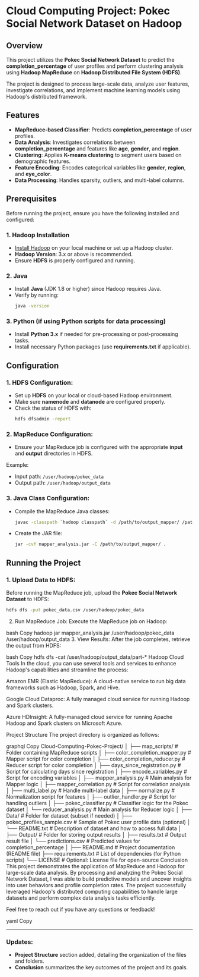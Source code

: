# Cloud Computing Project: Pokec Social Network Dataset on Hadoop

## **Overview**
This project utilizes the **Pokec Social Network Dataset** to predict the **completion_percentage** of user profiles and perform clustering analysis using **Hadoop MapReduce** on **Hadoop Distributed File System (HDFS)**.

The project is designed to process large-scale data, analyze user features, investigate correlations, and implement machine learning models using Hadoop's distributed framework.

## **Features**
- **MapReduce-based Classifier**: Predicts **completion_percentage** of user profiles.
- **Data Analysis**: Investigates correlations between **completion_percentage** and features like **age**, **gender**, and **region**.
- **Clustering**: Applies **K-means clustering** to segment users based on demographic features.
- **Feature Encoding**: Encodes categorical variables like **gender**, **region**, and **eye_color**.
- **Data Processing**: Handles sparsity, outliers, and multi-label columns.

## **Prerequisites**
Before running the project, ensure you have the following installed and configured:

### 1. **Hadoop Installation**
   - [Install Hadoop](http://hadoop.apache.org/docs/r3.2.1/hadoop-project-dist/hadoop-common/SingleCluster.html) on your local machine or set up a Hadoop cluster.
   - **Hadoop Version**: 3.x or above is recommended.
   - Ensure **HDFS** is properly configured and running.

### 2. **Java**
   - Install **Java** (JDK 1.8 or higher) since Hadoop requires Java.
   - Verify by running: 
     ```bash
     java -version
     ```

### 3. **Python** (if using Python scripts for data processing)
   - Install **Python 3.x** if needed for pre-processing or post-processing tasks.
   - Install necessary Python packages (use **requirements.txt** if applicable).

## **Configuration**

### 1. **HDFS Configuration**:
   - Set up **HDFS** on your local or cloud-based Hadoop environment.
   - Make sure **namenode** and **datanode** are configured properly.
   - Check the status of HDFS with:
     ```bash
     hdfs dfsadmin -report
     ```

### 2. **MapReduce Configuration**:
   - Ensure your MapReduce job is configured with the appropriate **input** and **output** directories in HDFS.

   Example:
   - Input path: `/user/hadoop/pokec_data`
   - Output path: `/user/hadoop/output_data`

### 3. **Java Class Configuration**:
   - Compile the MapReduce Java classes:
     ```bash
     javac -classpath `hadoop classpath` -d /path/to/output_mapper/ /path/to/mapper_analysis.java
     ```
   - Create the JAR file:
     ```bash
     jar -cvf mapper_analysis.jar -C /path/to/output_mapper/ .
     ```

## **Running the Project**

### 1. **Upload Data to HDFS**:
   Before running the MapReduce job, upload the **Pokec Social Network Dataset** to HDFS:
   ```bash
   hdfs dfs -put pokec_data.csv /user/hadoop/pokec_data
   ```
2. Run MapReduce Job:
Execute the MapReduce job on Hadoop:

bash
Copy
hadoop jar mapper_analysis.jar /user/hadoop/pokec_data /user/hadoop/output_data
3. View Results:
After the job completes, retrieve the output from HDFS:

bash
Copy
hdfs dfs -cat /user/hadoop/output_data/part-*
Hadoop Cloud Tools
In the cloud, you can use several tools and services to enhance Hadoop's capabilities and streamline the process:

Amazon EMR (Elastic MapReduce): A cloud-native service to run big data frameworks such as Hadoop, Spark, and Hive.

Google Cloud Dataproc: A fully managed cloud service for running Hadoop and Spark clusters.

Azure HDInsight: A fully-managed cloud service for running Apache Hadoop and Spark clusters on Microsoft Azure.

Project Structure
The project directory is organized as follows:

graphql
Copy
Cloud-Computing-Pokec-Project/
│
├── map_scripts/                     # Folder containing MapReduce scripts
│   ├── color_completion_mapper.py    # Mapper script for color completion
│   ├── color_completion_reducer.py   # Reducer script for color completion
│   ├── days_since_registration.py   # Script for calculating days since registration
│   ├── encode_variables.py          # Script for encoding variables
│   ├── mapper_analysis.py           # Main analysis for Mapper logic
│   ├── mapper_correlation.py        # Script for correlation analysis
│   ├── multi_label.py               # Handle multi-label data
│   ├── normalize.py                 # Normalization script for features
│   ├── outlier_handler.py           # Script for handling outliers
│   ├── pokec_classifier.py          # Classifier logic for the Pokec dataset
│   └── reducer_analysis.py          # Main analysis for Reducer logic
│
├── Data/                             # Folder for dataset (subset if needed)
│   ├── pokec_profiles_sample.csv     # Sample of Pokec user profile data (optional)
│   └── README.txt                   # Description of dataset and how to access full data
│
├── Output/                           # Folder for storing output results
│   ├── results.txt                  # Output result file
│   └── predictions.csv              # Predicted values for completion_percentage
│
├── README.md                        # Project documentation (README file)
├── requirements.txt                 # List of dependencies (for Python scripts)
└── LICENSE                          # Optional: License file for open-source
Conclusion
This project demonstrates the application of MapReduce and Hadoop for large-scale data analysis. By processing and analyzing the Pokec Social Network Dataset, I was able to build predictive models and uncover insights into user behaviors and profile completion rates. The project successfully leveraged Hadoop's distributed computing capabilities to handle large datasets and perform complex data analysis tasks efficiently.

Feel free to reach out if you have any questions or feedback!

yaml
Copy

---

### **Updates**:
- **Project Structure** section added, detailing the organization of the files and folders.
- **Conclusion** summarizes the key outcomes of the project and its goals.

